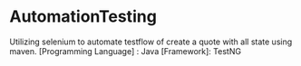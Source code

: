 # AutomationTesting
Utilizing selenium to automate testflow of create a quote with all state using maven.
[Programming Language] : Java
[Framework]: TestNG
